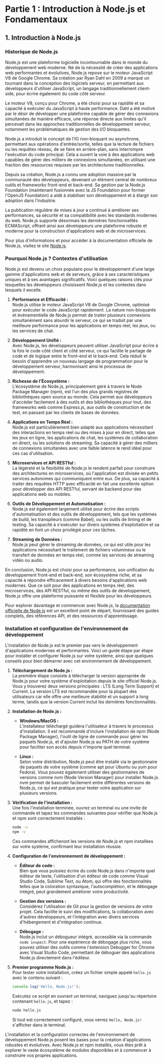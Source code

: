 # Partie 1 : Introduction à Node.js et Fondamentaux

## 1. Introduction à Node.js

### Historique de Node.js

Node.js est une plateforme logicielle incontournable dans le monde du développement web moderne. Né de la nécessité de
créer des applications web performantes et évolutives, Node.js repose sur le moteur JavaScript V8 de Google Chrome. Sa
création par Ryan Dahl en 2009 a marqué un tournant dans la conception des logiciels serveur, en permettant aux
développeurs d'utiliser JavaScript, un langage traditionnellement client-side, pour écrire également du code côté
serveur.

Le moteur V8, conçu pour Chrome, a été choisi pour sa rapidité et sa capacité à exécuter du JavaScript à haute
performance. Dahl a été motivé par le désir de développer une plateforme capable de gérer des connexions simultanées de
manière efficace, une réponse directe aux limites qu'il percevait dans les approches traditionnelles de développement
serveur, notamment les problématiques de gestion des I/O bloquantes.

Node.js a introduit le concept de l'IO non-bloquant ou asynchrone, permettant aux opérations d'entrée/sortie, telles que
la lecture de fichiers ou les requêtes réseau, de se faire en arrière-plan, sans interrompre l'exécution du code
principal. Cela a ouvert la voie à des applications web capables de gérer des milliers de connexions simultanées, en
utilisant une fraction des ressources requises par les architectures traditionnelles.

Depuis sa création, Node.js a connu une adoption massive par la communauté des développeurs, devenant un élément central
de nombreux outils et frameworks front-end et back-end. Sa gestion par la Node.js Foundation (maintenant fusionnée avec
la JS Foundation pour former l'OpenJS Foundation) a aidé à stabiliser son développement et à élargir son adoption dans
l'industrie.

La publication régulière de mises à jour a continué à améliorer ses performances, sa sécurité et sa compatibilité avec
les standards modernes du web. Node.js supporte désormais les dernières fonctionnalités ECMAScript, offrant ainsi aux
développeurs une plateforme robuste et moderne pour la construction d'applications web et de microservices.

Pour plus d'informations et pour accéder à la documentation officielle de Node.js, visitez le
site [Node.js](https://nodejs.org/).

### Pourquoi Node.js ? Contextes d'utilisation

Node.js est devenu un choix populaire pour le développement d'une large gamme d'applications web et de serveurs, grâce à
ses caractéristiques uniques et à ses avantages significatifs. Voici quelques raisons clés pour lesquelles les
développeurs choisissent Node.js et les contextes dans lesquels il excelle.

1. **Performance et Efficacité :**  
   Node.js utilise le moteur JavaScript V8 de Google Chrome, optimisé pour exécuter le code JavaScript rapidement. La
   nature non-bloquante et événementielle de Node.js permet de traiter plusieurs connexions simultanément sans alourdir
   le serveur, ce qui se traduit par une meilleure performance pour les applications en temps réel, les jeux, ou les
   services de chat.


2. **Développement Unifié :**  
   Avec Node.js, les développeurs peuvent utiliser JavaScript pour écrire à la fois le code côté client et côté serveur,
   ce qui facilite le partage de code et de logique entre le front-end et le back-end. Cela réduit le besoin d'apprendre
   un nouveau langage de programmation pour le développement serveur, harmonisant ainsi le processus de développement.


3. **Richesse de l'Écosystème :**  
   L'écosystème de Node.js, principalement géré à travers le Node Package Manager (npm), est l'un des plus grands
   registres de bibliothèques open source au monde. Cela permet aux développeurs d'accéder facilement à des outils et
   des bibliothèques pour tout, des frameworks web comme Express.js, aux outils de construction et de test, en passant
   par les clients de bases de données.


4. **Applications en Temps Réel :**  
   Node.js est particulièrement bien adapté aux applications nécessitant des interactions en temps réel ou des mises à
   jour en direct, telles que les jeux en ligne, les applications de chat, les systèmes de collaboration en direct, ou
   les solutions de streaming. Sa capacité à gérer des milliers de connexions simultanées avec une faible latence le
   rend idéal pour ces cas d'utilisation.


5. **Microservices et API RESTful :**  
   La légèreté et la flexibilité de Node.js le rendent parfait pour construire des architectures en microservices, où
   l'application est divisée en petits services autonomes qui communiquent entre eux. De plus, sa capacité à traiter des
   requêtes HTTP avec efficacité en fait une excellente option pour développer des API RESTful, servant de backend pour
   des applications web ou mobiles.


6. **Outils de Développement et Automatisation :**  
   Node.js est également largement utilisé pour écrire des scripts d'automatisation et des outils de développement, tels
   que les systèmes de build, les transpileurs (comme Babel), ou les outils de linting et de testing. Sa capacité à
   s'exécuter sur divers systèmes d'exploitation et sa rapidité en font un choix privilégié pour ces tâches.


7. **Streaming de Données :**  
   Node.js peut gérer le streaming de données, ce qui est utile pour les applications nécessitant le traitement de
   fichiers volumineux ou le transfert de données en temps réel, comme les services de streaming vidéo ou audio.

En conclusion, Node.js est choisi pour sa performance, son unification du développement front-end et back-end, son
écosystème riche, et sa capacité à répondre efficacement à divers besoins d'applications web modernes. Que ce soit pour
des applications en temps réel, des microservices, des API RESTful, ou même des outils de développement, Node.js offre
une plateforme puissante et flexible pour les développeurs.

Pour explorer davantage et commencer avec Node.js,
la [documentation officielle de Node.js](https://nodejs.org/docs/latest/api/) est un excellent point de départ,
fournissant des guides complets, des références API, et des ressources d'apprentissage.

### Installation et configuration de l'environnement de développement

L'installation de Node.js est le premier pas vers le développement d'applications modernes et performantes. Voici un
guide étape par étape pour installer et configurer Node.js sur votre système, ainsi que quelques conseils pour bien
démarrer avec cet environnement de développement.

1. **Téléchargement de Node.js :**  
   La première étape consiste à télécharger la version appropriée de Node.js pour votre système d'exploitation depuis le
   site officiel Node.js. Vous y trouverez deux versions principales : LTS (Long Term Support) et Current. La version
   LTS est recommandée pour la plupart des utilisateurs car elle offre une meilleure stabilité et un support à long
   terme, tandis que la version Current inclut les dernières fonctionnalités.


2. **Installation de Node.js :**
    - **Windows/MacOS :**  
      L'installateur téléchargé guidera l'utilisateur à travers le processus d'installation. Il est recommandé d'inclure
      l'installation de npm (Node Package Manager), l'outil de ligne de commande pour gérer les paquets Node.js, et
      d'ajouter Node.js au PATH de votre système pour faciliter son accès depuis n'importe quel terminal.

    - **Linux :**  
      Selon votre distribution, Node.js peut être installé via le gestionnaire de paquets de votre système (comme apt
      pour Ubuntu ou yum pour Fedora). Vous pouvez également utiliser des gestionnaires de versions comme nvm (Node
      Version Manager) pour installer Node.js. nvm permet de basculer facilement entre différentes versions de Node.js,
      ce qui est pratique pour tester votre application sur plusieurs versions.


3. **Vérification de l'installation :**  
   Une fois l'installation terminée, ouvrez un terminal ou une invite de commande et tapez les commandes suivantes pour
   vérifier que Node.js et npm sont correctement installés :

   ```bash
   node -v
   npm -v
   ```

   Ces commandes afficheront les versions de Node.js et npm installées sur votre système, confirmant leur installation
   réussie.


4. **Configuration de l'environnement de développement :**
    - **Éditeur de code :**  
      Bien que vous puissiez écrire du code Node.js dans n'importe quel éditeur de texte, l'utilisation d'un éditeur de
      code comme Visual Studio Code, Sublime Text, ou Atom, qui offre des fonctionnalités telles que la coloration
      syntaxique, l'autocomplétion, et le débogage intégré, peut grandement améliorer votre productivité.

    - **Gestion des versions :**  
      Considérez l'utilisation de Git pour la gestion de versions de votre projet. Cela facilite le suivi des
      modifications, la collaboration avec d'autres développeurs, et l'intégration avec divers services d'hébergement et
      d'intégration continue.

    - **Débogage :**  
      Node.js inclut un débogueur intégré, accessible via la commande `node inspect`. Pour une expérience de débogage
      plus riche, vous pouvez utiliser des outils comme l'extension Debugger for Chrome avec Visual Studio Code,
      permettant de déboguer des applications Node.js directement dans l'éditeur.


5. **Premier programme Node.js :**  
   Pour tester votre installation, créez un fichier simple appelé `hello.js` avec le contenu suivant :

   ```javascript
   console.log('Hello, Node.js!');
   ```

   Exécutez ce script en ouvrant un terminal, naviguez jusqu'au répertoire contenant `hello.js`, et tapez :

   ```bash
   node hello.js
   ```

   Si tout est correctement configuré, vous verrez `Hello, Node.js!` s'afficher dans le terminal.

L'installation et la configuration correctes de l'environnement de développement Node.js posent les bases pour la
création d'applications robustes et évolutives. Avec Node.js et npm installés, vous êtes prêt à explorer le vaste
écosystème de modules disponibles et à commencer à construire vos propres applications.
